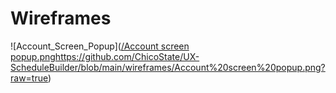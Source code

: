 # Wireframes
![Account_Screen_Popup]([/Account screen popup.png](https://github.com/ChicoState/UX-ScheduleBuilder/blob/main/wireframes/Account%20screen%20popup.png?raw=true)https://github.com/ChicoState/UX-ScheduleBuilder/blob/main/wireframes/Account%20screen%20popup.png?raw=true)
